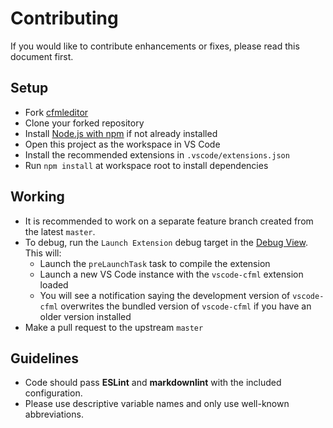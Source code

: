 # Contributing

If you would like to contribute enhancements or fixes, please read this document first.

## Setup

- Fork [cfmleditor](https://github.com/cfmleditor/cfmleditor)
- Clone your forked repository
- Install [Node.js with npm](https://nodejs.org) if not already installed
- Open this project as the workspace in VS Code
- Install the recommended extensions in `.vscode/extensions.json`
- Run `npm install` at workspace root to install dependencies

## Working

- It is recommended to work on a separate feature branch created from the latest `master`.
- To debug, run the `Launch Extension` debug target in the [Debug View](https://code.visualstudio.com/docs/editor/debugging). This will:
  - Launch the `preLaunchTask` task to compile the extension
  - Launch a new VS Code instance with the `vscode-cfml` extension loaded
  - You will see a notification saying the development version of `vscode-cfml` overwrites the bundled version of `vscode-cfml` if you have an older version installed
- Make a pull request to the upstream `master`

## Guidelines

- Code should pass **ESLint** and **markdownlint** with the included configuration.
- Please use descriptive variable names and only use well-known abbreviations.
